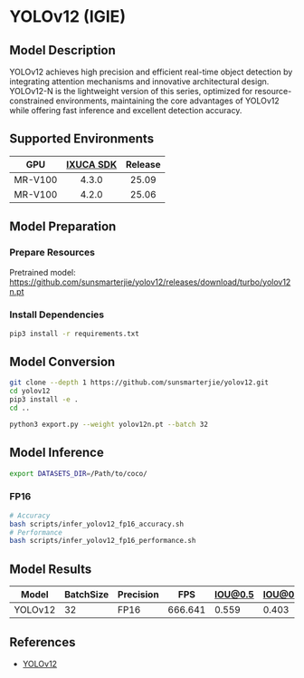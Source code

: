 # YOLOv12 (IGIE)

## Model Description

YOLOv12 achieves high precision and efficient real-time object detection by integrating attention mechanisms and innovative architectural design. YOLOv12-N is the lightweight version of this series, optimized for resource-constrained environments, maintaining the core advantages of YOLOv12 while offering fast inference and excellent detection accuracy.

## Supported Environments

| GPU    | [IXUCA SDK](https://gitee.com/deep-spark/deepspark#%E5%A4%A9%E6%95%B0%E6%99%BA%E7%AE%97%E8%BD%AF%E4%BB%B6%E6%A0%88-ixuca) | Release |
| :----: | :----: | :----: |
| MR-V100 | 4.3.0 | 25.09 |
| MR-V100 | 4.2.0 | 25.06 |

## Model Preparation

### Prepare Resources

Pretrained model: <https://github.com/sunsmarterjie/yolov12/releases/download/turbo/yolov12n.pt>

### Install Dependencies

```bash
pip3 install -r requirements.txt
```

## Model Conversion

```bash
git clone --depth 1 https://github.com/sunsmarterjie/yolov12.git
cd yolov12
pip3 install -e .
cd ..

python3 export.py --weight yolov12n.pt --batch 32
```

## Model Inference

```bash
export DATASETS_DIR=/Path/to/coco/
```

### FP16

```bash
# Accuracy
bash scripts/infer_yolov12_fp16_accuracy.sh
# Performance
bash scripts/infer_yolov12_fp16_performance.sh
```

## Model Results

| Model   | BatchSize | Precision | FPS     | IOU@0.5 | IOU@0.5:0.95 |
| ------- | --------- | --------- | ------- | ------- | ------------ |
| YOLOv12 | 32        | FP16      | 666.641 | 0.559   | 0.403        |

## References

- [YOLOv12](https://github.com/sunsmarterjie/yolov12)
